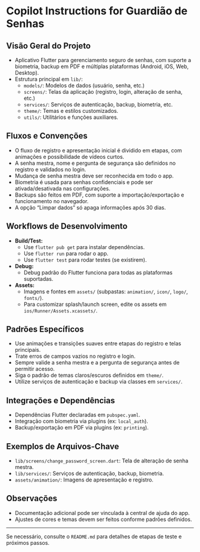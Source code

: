 # Copilot Instructions for Guardião de Senhas

## Visão Geral do Projeto
- Aplicativo Flutter para gerenciamento seguro de senhas, com suporte a biometria, backup em PDF e múltiplas plataformas (Android, iOS, Web, Desktop).
- Estrutura principal em `lib/`:
  - `models/`: Modelos de dados (usuário, senha, etc.)
  - `screens/`: Telas da aplicação (registro, login, alteração de senha, etc.)
  - `services/`: Serviços de autenticação, backup, biometria, etc.
  - `theme/`: Temas e estilos customizados.
  - `utils/`: Utilitários e funções auxiliares.

## Fluxos e Convenções
- O fluxo de registro e apresentação inicial é dividido em etapas, com animações e possibilidade de vídeos curtos.
- A senha mestra, nome e pergunta de segurança são definidos no registro e validados no login.
- Mudança de senha mestra deve ser reconhecida em todo o app.
- Biometria é usada para senhas confidenciais e pode ser ativada/desativada nas configurações.
- Backups são feitos em PDF, com suporte a importação/exportação e funcionamento no navegador.
- A opção “Limpar dados” só apaga informações após 30 dias.

## Workflows de Desenvolvimento
- **Build/Test:**
  - Use `flutter pub get` para instalar dependências.
  - Use `flutter run` para rodar o app.
  - Use `flutter test` para rodar testes (se existirem).
- **Debug:**
  - Debug padrão do Flutter funciona para todas as plataformas suportadas.
- **Assets:**
  - Imagens e fontes em `assets/` (subpastas: `animation/`, `icon/`, `logo/`, `fonts/`).
  - Para customizar splash/launch screen, edite os assets em `ios/Runner/Assets.xcassets/`.

## Padrões Específicos
- Use animações e transições suaves entre etapas do registro e telas principais.
- Trate erros de campos vazios no registro e login.
- Sempre valide a senha mestra e a pergunta de segurança antes de permitir acesso.
- Siga o padrão de temas claros/escuros definidos em `theme/`.
- Utilize serviços de autenticação e backup via classes em `services/`.

## Integrações e Dependências
- Dependências Flutter declaradas em `pubspec.yaml`.
- Integração com biometria via plugins (ex: `local_auth`).
- Backup/exportação em PDF via plugins (ex: `printing`).

## Exemplos de Arquivos-Chave
- `lib/screens/change_password_screen.dart`: Tela de alteração de senha mestra.
- `lib/services/`: Serviços de autenticação, backup, biometria.
- `assets/animation/`: Imagens de apresentação e registro.

## Observações
- Documentação adicional pode ser vinculada à central de ajuda do app.
- Ajustes de cores e temas devem ser feitos conforme padrões definidos.

---

Se necessário, consulte o `README.md` para detalhes de etapas de teste e próximos passos.
